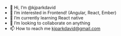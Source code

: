 - 👋 Hi, I’m @kjparkdavid
- 👀 I’m interested in Frontend! (Angular, React, Ember)
- 🌱 I’m currently learning React native
- 💞️ I’m looking to collaborate on anything
- 📫 How to reach me kjparkdavid@gmail.com

<!---
kjparkdavid/kjparkdavid is a ✨ special ✨ repository because its `README.md` (this file) appears on your GitHub profile.
You can click the Preview link to take a look at your changes.
--->
